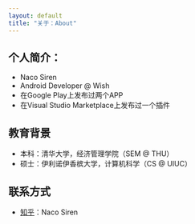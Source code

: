 ```yaml
---
layout: default
title: "关于：About"
---
```


## 个人简介：
* Naco Siren
* Android Developer @ Wish
* 在Google Play上发布过两个APP
* 在Visual Studio Marketplace上发布过一个插件

## 教育背景
* 本科：清华大学，经济管理学院（SEM @ THU）
* 硕士：伊利诺伊香槟大学，计算机科学（CS @ UIUC）

## 联系方式
* [知乎](https://www.zhihu.com/people/naco_siren)：Naco Siren

